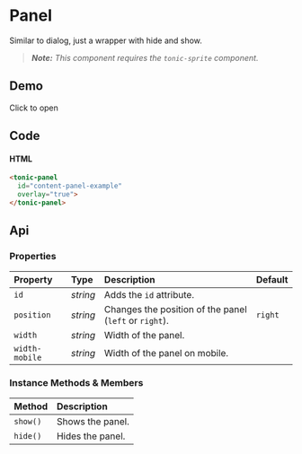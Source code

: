 # Panel
Similar to dialog, just a wrapper with hide and show.

> *__Note:__ This component requires the `tonic-sprite` component.*

## Demo
<tonic-panel
  width="50%"
  width-mobile="100%"
  id="tonic-panel-example">
  <read-wikipedia
    id="content-panel-example">
  </read-wikipedia>
</tonic-panel>

<div class="example">
  <tonic-button id="content-panel-link-example">
    Click to open
  </tonic-button>
</div>

## Code

#### HTML

```html
<tonic-panel
  id="content-panel-example"
  overlay="true">
</tonic-panel>
```

## Api

### Properties

| Property | Type | Description | Default |
| :--- | :--- | :--- | :--- |
| `id` | *string* | Adds the `id` attribute. | |
| `position` | *string* | Changes the position of the panel (`left` or `right`). | `right` |
| `width` | *string* | Width of the panel. | |
| `width-mobile` | *string* | Width of the panel on mobile. | |

### Instance Methods & Members

| Method | Description |
| :--- | :--- |
| `show()` | Shows the panel. |
| `hide()` | Hides the panel. |